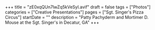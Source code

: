 +++
title = "zE0xqQUn7lwZq5kVeSyI.avif"
draft = false
tags = ["Photos"]
categories = ["Creative Presentations"]
pages = ["Sgt. Singer's Pizza Circus"]
startDate = ""
description = "Patty Pachyderm and Mortimer D. Mouse at the Sgt. Singer's in Decatur, GA"
+++
